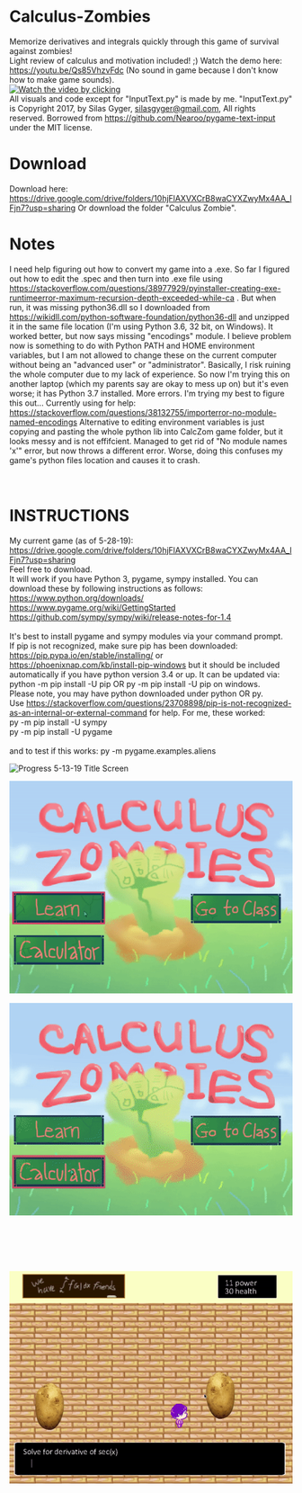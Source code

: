 # Calculus-Zombies
Memorize derivatives and integrals quickly through this game of survival against zombies!
<br> Light review of calculus and motivation included! ;)
Watch the demo here: https://youtu.be/Qs85VhzvFdc
(No sound in game because I don't know how to make game sounds).
<br>
[![Watch the video by clicking](https://share.gifyoutube.com/Qs85VhzvFdc.gif)](https://youtu.be/Qs85VhzvFdc)
<br>
All visuals and code except for "InputText.py" is made by me.
"InputText.py" is Copyright 2017, by Silas Gyger, silasgyger@gmail.com, All rights reserved.
Borrowed from https://github.com/Nearoo/pygame-text-input under the MIT license.

# Download
Download here: https://drive.google.com/drive/folders/10hjFlAXVXCrB8waCYXZwyMx4AA_lFjn7?usp=sharing
Or download the folder "Calculus Zombie".

# Notes
I need help figuring out how to convert my game into a .exe. So far I figured out how to edit the .spec and then turn into .exe file using https://stackoverflow.com/questions/38977929/pyinstaller-creating-exe-runtimeerror-maximum-recursion-depth-exceeded-while-ca . But when run, it was missing python36.dll so I downloaded from https://wikidll.com/python-software-foundation/python36-dll and unzipped it in the same file location (I'm using Python 3.6, 32 bit, on Windows). It worked better, but now says missing "encodings" module. I believe problem now is something to do with Python PATH and HOME environment variables, but I am not allowed to change these on the current computer without being an "advanced user" or "administrator". Basically, I risk ruining the whole computer due to my lack of experience. So now I'm trying this on another laptop (which my parents say are okay to mess up on) but it's even worse; it has Python 3.7 installed. More errors. I'm trying my best to figure this out...
Currently using for help: https://stackoverflow.com/questions/38132755/importerror-no-module-named-encodings
Alternative to editing environment variables is just copying and pasting the whole python lib into CalcZom game folder, but it looks messy and is not effifcient. Managed to get rid of "No module names 'x'" error, but now throws a different error. Worse, doing this confuses my game's python files location and causes it to crash.
<br>
<br> <br>

# INSTRUCTIONS
My current game (as of 5-28-19): https://drive.google.com/drive/folders/10hjFlAXVXCrB8waCYXZwyMx4AA_lFjn7?usp=sharing
<br> Feel free to download. <br>
It will work if you have Python 3, pygame, sympy installed. You can download these by following instructions as follows:
https://www.python.org/downloads/ <br>
https://www.pygame.org/wiki/GettingStarted <br>
https://github.com/sympy/sympy/wiki/release-notes-for-1.4 <br>
<br>
It's best to install pygame and sympy modules via your command prompt.
<br>
If pip is not recognized, make sure pip has been downloaded: https://pip.pypa.io/en/stable/installing/ or https://phoenixnap.com/kb/install-pip-windows but it should be included automatically if you have python version 3.4 or up. It can be updated via: python -m pip install -U pip OR py -m pip install -U pip on windows.
<br> Please note, you may have python downloaded under python OR py. <br>
Use https://stackoverflow.com/questions/23708898/pip-is-not-recognized-as-an-internal-or-external-command for help.
For me, these worked: <br> py -m pip install -U sympy <br>
py -m pip install -U pygame  <br>
<br> and to test if this works: py -m pygame.examples.aliens <br>

![Progress 5-13-19 Title Screen](https://github.com/QueenChristina/Calculus-Zombies/blob/master/5-13-19/5-13-19%20Pretty.gif)

![Progress 5-13-19 Lesson](https://github.com/QueenChristina/Calculus-Zombies/blob/master/5-13-19/5-13-19%20Class.gif)

![Progress 5-13-19 Calculator](https://github.com/QueenChristina/Calculus-Zombies/blob/master/5-13-19/5-13-19%20Calc.gif)

<br><br><br><br>

![Progress 5-8-19 Losing](https://github.com/QueenChristina/Calculus-Zombies/blob/master/5-8-19/5-8-10%20Fail.gif)
